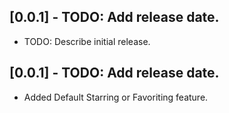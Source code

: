 ## [0.0.1] - TODO: Add release date.

* TODO: Describe initial release.

## [0.0.1] - TODO: Add release date.

* Added Default Starring or Favoriting feature.
